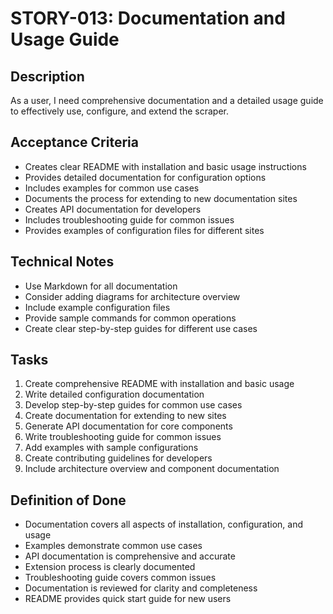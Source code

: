 # STORY-013: Documentation and Usage Guide

## Description
As a user, I need comprehensive documentation and a detailed usage guide to effectively use, configure, and extend the scraper.

## Acceptance Criteria
- Creates clear README with installation and basic usage instructions
- Provides detailed documentation for configuration options
- Includes examples for common use cases
- Documents the process for extending to new documentation sites
- Creates API documentation for developers
- Includes troubleshooting guide for common issues
- Provides examples of configuration files for different sites

## Technical Notes
- Use Markdown for all documentation
- Consider adding diagrams for architecture overview
- Include example configuration files
- Provide sample commands for common operations
- Create clear step-by-step guides for different use cases

## Tasks
1. Create comprehensive README with installation and basic usage
2. Write detailed configuration documentation
3. Develop step-by-step guides for common use cases
4. Create documentation for extending to new sites
5. Generate API documentation for core components
6. Write troubleshooting guide for common issues
7. Add examples with sample configurations
8. Create contributing guidelines for developers
9. Include architecture overview and component documentation

## Definition of Done
- Documentation covers all aspects of installation, configuration, and usage
- Examples demonstrate common use cases
- API documentation is comprehensive and accurate
- Extension process is clearly documented
- Troubleshooting guide covers common issues
- Documentation is reviewed for clarity and completeness
- README provides quick start guide for new users
